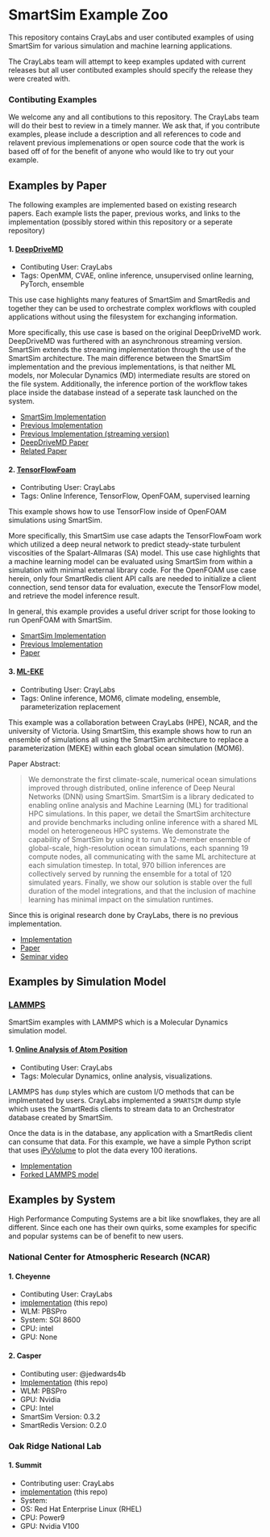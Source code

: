 
# SmartSim Example Zoo

This repository contains CrayLabs and user contibuted examples of using SmartSim
for various simulation and machine learning applications.

The CrayLabs team will attempt to keep examples updated with current releases
but all user contibuted examples should specify the release they were created
with.

### Contibuting Examples

We welcome any and all contibutions to this repository. The CrayLabs team will
do their best to review in a timely manner. We ask that, if you contribute examples,
please include a description and all references to code and relavent previous
implemenations or open source code that the work is based off of for the
benefit of anyone who would like to try out your example.

## Examples by Paper

The following examples are implemented based on existing research papers. Each
example lists the paper, previous works, and links to the implementation (possibly
stored within this repository or a seperate repository)


#### 1. [DeepDriveMD](https://github.com/CrayLabs/smartsim-openmm)

 - Contibuting User: CrayLabs
 - Tags: OpenMM, CVAE, online inference, unsupervised online learning, PyTorch, ensemble

This use case highlights many features of SmartSim and SmartRedis and
together they can be used to orchestrate complex workflows with coupled
applications without using the filesystem for exchanging information.

More specifically, this use case is based on the original DeepDriveMD work.
DeepDriveMD was furthered with an asynchronous streaming version. SmartSim
extends the streaming implementation through the use of the SmartSim
architecture. The main difference between the SmartSim implementation and
the previous implementations, is that neither ML models, nor Molecular
Dynamics (MD) intermediate results are stored on the file system. Additionally,
the inference portion of the workflow takes place inside the database instead of
a seperate task launched on the system.

 - [SmartSim Implementation](https://github.com/CrayLabs/smartsim-openmm)
 - [Previous Implementation](https://github.com/DeepDriveMD)
 - [Previous Implementation (streaming version)](https://github.com/DeepDriveMD/DeepDriveMD-streaming)
 - [DeepDriveMD Paper](https://arxiv.org/abs/1909.07817)
 - [Related Paper](https://github.com/DeepDriveMD/publications/blob/main/amaro-spike.rc1.pdf)

#### 2. [TensorFlowFoam](https://arxiv.org/abs/2012.00900)

- Contributing User: CrayLabs
- Tags: Online Inference, TensorFlow, OpenFOAM, supervised learning

This example shows how to use TensorFlow inside of OpenFOAM simulations using SmartSim.

More specifically, this SmartSim use case adapts the TensorFlowFoam work which utilized a deep neural network to predict steady-state turbulent viscosities of the Spalart-Allmaras (SA) model.  This use case highlights that a machine learning model can be evaluated using SmartSim from within a simulation with minimal external library code. For the OpenFOAM use case herein, only four SmartRedis client API calls are needed to initialize a client connection, send tensor data for evaluation, execute the TensorFlow model, and retrieve the model inference result.

In general, this example provides a useful driver script for those looking to run
OpenFOAM with SmartSim.

 - [SmartSim Implementation](https://github.com/CrayLabs/smartsim-openFOAM)
 - [Previous Implementation](https://github.com/argonne-lcf/TensorFlowFoam)
 - [Paper](https://arxiv.org/abs/2012.00900)


#### 3. [ML-EKE](https://github.com/CrayLabs/NCAR_ML_EKE)

 - Contributing User: CrayLabs
 - Tags: Online inference, MOM6, climate modeling, ensemble, parameterization replacement

This example was a collaboration between CrayLabs (HPE), NCAR, and the university of Victoria.
Using SmartSim, this example shows how to run an ensemble of simulations all using the
SmartSim architecture to replace a parameterization (MEKE) within each global ocean
simulation (MOM6).

Paper Abstract:

> We demonstrate the first climate-scale, numerical ocean simulations improved through distributed, online inference of Deep Neural Networks (DNN) using SmartSim. SmartSim is a library dedicated to enabling online analysis and Machine Learning (ML) for traditional HPC simulations. In this paper, we detail the SmartSim architecture and provide benchmarks including online inference with a shared ML model on heterogeneous HPC systems. We demonstrate the capability of SmartSim by using it to run a 12-member ensemble of global-scale, high-resolution ocean simulations, each spanning 19 compute nodes, all communicating with the same ML architecture at each simulation timestep. In total, 970 billion inferences are collectively served by running the ensemble for a total of 120 simulated years. Finally, we show our solution is stable over the full duration of the model integrations, and that the inclusion of machine learning has minimal impact on the simulation runtimes.


Since this is original research done by CrayLabs, there is no previous implementation.

 - [Implementation](https://github.com/CrayLabs/NCAR_ML_EKE)
 - [Paper](https://arxiv.org/abs/2104.09355)
 - [Seminar video](https://www.youtube.com/watch?v=2e-5j427AS0)

## Examples by Simulation Model

### [LAMMPS](https://www.lammps.org/)

SmartSim examples with LAMMPS which is a Molecular Dynamics simulation model.
#### 1. [Online Analysis of Atom Position](https://github.com/CrayLabs/smartsim-lammps)

 - Contibuting User: CrayLabs
 - Tags: Molecular Dynamics, online analysis, visualizations.

LAMMPS has ``dump`` styles which are custom I/O methods that can be implmentated
by users. CrayLabs implemented a ``SMARTSIM`` dump style which uses the SmartRedis
clients to stream data to an Orchestrator database created by SmartSim.

Once the data is in the database, any application with a SmartRedis client can consume
that data. For this example, we have a simple Python script that uses
[iPyVolume](https://github.com/maartenbreddels/ipyvolume) to plot the data every
100 iterations.

  - [Implementation](https://github.com/CrayLabs/smartsim-lammps)
  - [Forked LAMMPS model](https://github.com/CrayLabs/LAMMPS)

## Examples by System

High Performance Computing Systems are a bit like snowflakes, they are all different.
Since each one has their own quirks, some examples for specific and popular systems
can be of benefit to new users.

### National Center for Atmospheric Research (NCAR)

#### 1. Cheyenne

  - Contibuting User: CrayLabs
  - [implementation](https://github.com/CrayLabs/SmartSim-Zoo/tree/master/casper) (this repo)
  - WLM: PBSPro
  - System: SGI 8600
  - CPU: intel
  - GPU: None

#### 2. Casper

 - Contibuting user: @jedwards4b
 - [Implementation](https://github.com/CrayLabs/SmartSim-Zoo/tree/master/casper) (this repo)
 - WLM: PBSPro
 - GPU: Nvidia
 - CPU: Intel
 - SmartSim Version: 0.3.2
 - SmartRedis Version: 0.2.0

### Oak Ridge National Lab

#### 1. Summit

 - Contributing user: CrayLabs
 - [implementation](https://github.com/CrayLabs/SmartSim-Zoo/tree/master/summit) (this repo)
 - System:
 - OS: Red Hat Enterprise Linux (RHEL)
 - CPU: Power9
 - GPU: Nvidia V100

